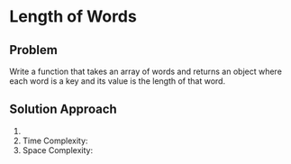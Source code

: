 # Length of Words

## Problem

Write a function that takes an array of words and returns an object where each word is a key and its value is the length of that word.

## Solution Approach

1.
2. Time Complexity:
3. Space Complexity:
